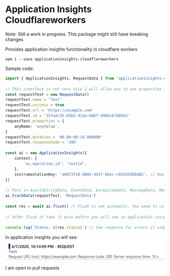 # Application Insights Cloudflareworkers

Note: Still a work in progress. This package might still have breaking changes

Provides application insights functionality in cloudflare workers

```
npm i --save applicationinsights-cloudflareworkers
```

Sample code:
```ts
import { ApplicationInsights, RequestData } from 'applicationinsights-cloudflareworkers'

// This interface is not very nice I will allow you to set properties in constuctor in next version
const requestTest = new RequestData()
requestTest.name = 'Test'
requestTest.success = true
requestTest.url = 'https://example.com'
requestTest.id = '15fadc35-65b2-41da-b86f-998dcb7489e3'
requestTest.properties = {
    anyName: 'anyValue',
}
requestTest.duration = '00.00:00:10.000000'
requestTest.responseCode = '200'

const ai = new ApplicationInsights({
    context: {
        'ai.operation.id': 'testid',
    },
    instrumentationKey: 'a08f3f2d-9884-4437-b6ec-c835d3d58d82', // Replace with your own instrumentationKey
})

// Pass in AvailabilityData, EventData, ExceptionData, MessageData, MetricData or RequestData (havn't tested all)
ai.trackData(requestTest, 'RequestData')

const res = await ai.flush() // Flush is not automatic. You need to call

// After flush it take ~5 mins before you will see in application insights

console.log(`Status: ${res.status}`) // See response for errors if code is not 200
```
In application insights you will see:
![Request Application Insights](./doc/RequestApplicationInsights.png?raw=true)

I am open to pull requests